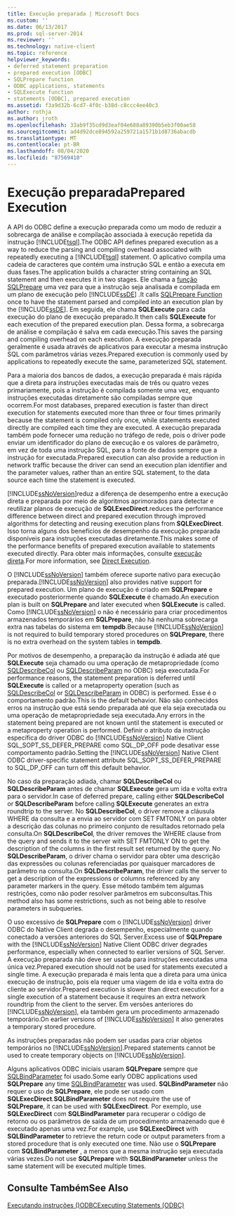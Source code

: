 ```yaml
---
title: Execução preparada | Microsoft Docs
ms.custom: ''
ms.date: 06/13/2017
ms.prod: sql-server-2014
ms.reviewer: ''
ms.technology: native-client
ms.topic: reference
helpviewer_keywords:
- deferred statement preparation
- prepared execution [ODBC]
- SQLPrepare function
- ODBC applications, statements
- SQLExecute function
- statements [ODBC], prepared execution
ms.assetid: f3a9d32b-6cd7-4f0c-b38d-c8ccc4ee40c3
author: rothja
ms.author: jroth
ms.openlocfilehash: 33ab9f35cd9d3eaf04e688a89390b5eb3f00ae58
ms.sourcegitcommit: ad4d92dce894592a259721a1571b1d8736abacdb
ms.translationtype: MT
ms.contentlocale: pt-BR
ms.lasthandoff: 08/04/2020
ms.locfileid: "87569410"
---
```

# <a name="prepared-execution"></a><span data-ttu-id="29e96-102">Execução preparada</span><span class="sxs-lookup"><span data-stu-id="29e96-102">Prepared Execution</span></span>
  <span data-ttu-id="29e96-103">A API do ODBC define a execução preparada como um modo de reduzir a sobrecarga de análise e compilação associada à execução repetida da instrução [!INCLUDE[tsql](../../../includes/tsql-md.md)].</span><span class="sxs-lookup"><span data-stu-id="29e96-103">The ODBC API defines prepared execution as a way to reduce the parsing and compiling overhead associated with repeatedly executing a [!INCLUDE[tsql](../../../includes/tsql-md.md)] statement.</span></span> <span data-ttu-id="29e96-104">O aplicativo compila uma cadeia de caracteres que contém uma instrução SQL e então a executa em duas fases.</span><span class="sxs-lookup"><span data-stu-id="29e96-104">The application builds a character string containing an SQL statement and then executes it in two stages.</span></span> <span data-ttu-id="29e96-105">Ele chama a [função SQLPrepare](https://go.microsoft.com/fwlink/?LinkId=59360) uma vez para que a instrução seja analisada e compilada em um plano de execução pelo [!INCLUDE[ssDE](../../../includes/ssde-md.md)] .</span><span class="sxs-lookup"><span data-stu-id="29e96-105">It calls [SQLPrepare Function](https://go.microsoft.com/fwlink/?LinkId=59360) once to have the statement parsed and compiled into an execution plan by the [!INCLUDE[ssDE](../../../includes/ssde-md.md)].</span></span> <span data-ttu-id="29e96-106">Em seguida, ele chama **SQLExecute** para cada execução do plano de execução preparado.</span><span class="sxs-lookup"><span data-stu-id="29e96-106">It then calls **SQLExecute** for each execution of the prepared execution plan.</span></span> <span data-ttu-id="29e96-107">Dessa forma, a sobrecarga de análise e compilação é salva em cada execução.</span><span class="sxs-lookup"><span data-stu-id="29e96-107">This saves the parsing and compiling overhead on each execution.</span></span> <span data-ttu-id="29e96-108">A execução preparada geralmente é usada através de aplicativos para executar a mesma instrução SQL com parâmetros várias vezes.</span><span class="sxs-lookup"><span data-stu-id="29e96-108">Prepared execution is commonly used by applications to repeatedly execute the same, parameterized SQL statement.</span></span>  
  
 <span data-ttu-id="29e96-109">Para a maioria dos bancos de dados, a execução preparada é mais rápida que a direta para instruções executadas mais de três ou quatro vezes primariamente, pois a instrução é compilada somente uma vez, enquanto instruções executadas diretamente são compiladas sempre que ocorrem.</span><span class="sxs-lookup"><span data-stu-id="29e96-109">For most databases, prepared execution is faster than direct execution for statements executed more than three or four times primarily because the statement is compiled only once, while statements executed directly are compiled each time they are executed.</span></span> <span data-ttu-id="29e96-110">A execução preparada também pode fornecer uma redução no tráfego de rede, pois o driver pode enviar um identificador do plano de execução e os valores de parâmetro, em vez de toda uma instrução SQL, para a fonte de dados sempre que a instrução for executada.</span><span class="sxs-lookup"><span data-stu-id="29e96-110">Prepared execution can also provide a reduction in network traffic because the driver can send an execution plan identifier and the parameter values, rather than an entire SQL statement, to the data source each time the statement is executed.</span></span>  
  
 [!INCLUDE[ssNoVersion](../../../includes/ssnoversion-md.md)]<span data-ttu-id="29e96-111">reduz a diferença de desempenho entre a execução direta e preparada por meio de algoritmos aprimorados para detectar e reutilizar planos de execução de **SQLExecDirect**.</span><span class="sxs-lookup"><span data-stu-id="29e96-111">reduces the performance difference between direct and prepared execution through improved algorithms for detecting and reusing execution plans from **SQLExecDirect**.</span></span> <span data-ttu-id="29e96-112">Isso torna alguns dos benefícios de desempenho da execução preparada disponíveis para instruções executadas diretamente.</span><span class="sxs-lookup"><span data-stu-id="29e96-112">This makes some of the performance benefits of prepared execution available to statements executed directly.</span></span> <span data-ttu-id="29e96-113">Para obter mais informações, consulte [execução direta](direct-execution.md).</span><span class="sxs-lookup"><span data-stu-id="29e96-113">For more information, see [Direct Execution](direct-execution.md).</span></span>  
  
 <span data-ttu-id="29e96-114">O [!INCLUDE[ssNoVersion](../../../includes/ssnoversion-md.md)] também oferece suporte nativo para execução preparada.</span><span class="sxs-lookup"><span data-stu-id="29e96-114">[!INCLUDE[ssNoVersion](../../../includes/ssnoversion-md.md)] also provides native support for prepared execution.</span></span> <span data-ttu-id="29e96-115">Um plano de execução é criado em **SQLPrepare** e executado posteriormente quando **SQLExecute** é chamado.</span><span class="sxs-lookup"><span data-stu-id="29e96-115">An execution plan is built on **SQLPrepare** and later executed when **SQLExecute** is called.</span></span> <span data-ttu-id="29e96-116">Como [!INCLUDE[ssNoVersion](../../../includes/ssnoversion-md.md)] o não é necessário para criar procedimentos armazenados temporários em **SQLPrepare**, não há nenhuma sobrecarga extra nas tabelas do sistema em **tempdb**.</span><span class="sxs-lookup"><span data-stu-id="29e96-116">Because [!INCLUDE[ssNoVersion](../../../includes/ssnoversion-md.md)] is not required to build temporary stored procedures on **SQLPrepare**, there is no extra overhead on the system tables in **tempdb**.</span></span>  
  
 <span data-ttu-id="29e96-117">Por motivos de desempenho, a preparação da instrução é adiada até que **SQLExecute** seja chamado ou uma operação de metapropriedade (como [SQLDescribeCol](../../native-client-odbc-api/sqldescribecol.md) ou [SQLDescribeParam](../../native-client-odbc-api/sqldescribeparam.md) no ODBC) seja executada.</span><span class="sxs-lookup"><span data-stu-id="29e96-117">For performance reasons, the statement preparation is deferred until **SQLExecute** is called or a metaproperty operation (such as [SQLDescribeCol](../../native-client-odbc-api/sqldescribecol.md) or [SQLDescribeParam](../../native-client-odbc-api/sqldescribeparam.md) in ODBC) is performed.</span></span> <span data-ttu-id="29e96-118">Esse é o comportamento padrão.</span><span class="sxs-lookup"><span data-stu-id="29e96-118">This is the default behavior.</span></span> <span data-ttu-id="29e96-119">Não são conhecidos erros na instrução que está sendo preparada até que ela seja executada ou uma operação de metapropriedade seja executada.</span><span class="sxs-lookup"><span data-stu-id="29e96-119">Any errors in the statement being prepared are not known until the statement is executed or a metaproperty operation is performed.</span></span> <span data-ttu-id="29e96-120">Definir o atributo da instrução específica do driver ODBC do [!INCLUDE[ssNoVersion](../../../includes/ssnoversion-md.md)] Native Client SQL_SOPT_SS_DEFER_PREPARE como SQL_DP_OFF pode desativar esse comportamento padrão.</span><span class="sxs-lookup"><span data-stu-id="29e96-120">Setting the [!INCLUDE[ssNoVersion](../../../includes/ssnoversion-md.md)] Native Client ODBC driver-specific statement attribute SQL_SOPT_SS_DEFER_PREPARE to SQL_DP_OFF can turn off this default behavior.</span></span>  
  
 <span data-ttu-id="29e96-121">No caso da preparação adiada, chamar **SQLDescribeCol** ou **SQLDescribeParam** antes de chamar **SQLExecute** gera um ida e volta extra para o servidor.</span><span class="sxs-lookup"><span data-stu-id="29e96-121">In case of deferred prepare, calling either **SQLDescribeCol** or **SQLDescribeParam** before calling **SQLExecute** generates an extra roundtrip to the server.</span></span> <span data-ttu-id="29e96-122">No **SQLDescribeCol**, o driver remove a cláusula WHERE da consulta e a envia ao servidor com SET FMTONLY on para obter a descrição das colunas no primeiro conjunto de resultados retornado pela consulta.</span><span class="sxs-lookup"><span data-stu-id="29e96-122">On **SQLDescribeCol**, the driver removes the WHERE clause from the query and sends it to the server with SET FMTONLY ON to get the description of the columns in the first result set returned by the query.</span></span> <span data-ttu-id="29e96-123">No **SQLDescribeParam**, o driver chama o servidor para obter uma descrição das expressões ou colunas referenciadas por quaisquer marcadores de parâmetro na consulta.</span><span class="sxs-lookup"><span data-stu-id="29e96-123">On **SQLDescribeParam**, the driver calls the server to get a description of the expressions or columns referenced by any parameter markers in the query.</span></span> <span data-ttu-id="29e96-124">Esse método também tem algumas restrições, como não poder resolver parâmetros em subconsultas.</span><span class="sxs-lookup"><span data-stu-id="29e96-124">This method also has some restrictions, such as not being able to resolve parameters in subqueries.</span></span>  
  
 <span data-ttu-id="29e96-125">O uso excessivo de **SQLPrepare** com o [!INCLUDE[ssNoVersion](../../../includes/ssnoversion-md.md)] driver ODBC do Native Client degrada o desempenho, especialmente quando conectado a versões anteriores do SQL Server.</span><span class="sxs-lookup"><span data-stu-id="29e96-125">Excess use of **SQLPrepare** with the [!INCLUDE[ssNoVersion](../../../includes/ssnoversion-md.md)] Native Client ODBC driver degrades performance, especially when connected to earlier versions of SQL Server.</span></span> <span data-ttu-id="29e96-126">A execução preparada não deve ser usada para instruções executadas uma única vez.</span><span class="sxs-lookup"><span data-stu-id="29e96-126">Prepared execution should not be used for statements executed a single time.</span></span> <span data-ttu-id="29e96-127">A execução preparada é mais lenta que a direta para uma única execução de instrução, pois ela requer uma viagem de ida e volta extra do cliente ao servidor.</span><span class="sxs-lookup"><span data-stu-id="29e96-127">Prepared execution is slower than direct execution for a single execution of a statement because it requires an extra network roundtrip from the client to the server.</span></span> <span data-ttu-id="29e96-128">Em versões anteriores do [!INCLUDE[ssNoVersion](../../../includes/ssnoversion-md.md)], ela também gera um procedimento armazenado temporário.</span><span class="sxs-lookup"><span data-stu-id="29e96-128">On earlier versions of [!INCLUDE[ssNoVersion](../../../includes/ssnoversion-md.md)] it also generates a temporary stored procedure.</span></span>  
  
 <span data-ttu-id="29e96-129">As instruções preparadas não podem ser usadas para criar objetos temporários no [!INCLUDE[ssNoVersion](../../../includes/ssnoversion-md.md)].</span><span class="sxs-lookup"><span data-stu-id="29e96-129">Prepared statements cannot be used to create temporary objects on [!INCLUDE[ssNoVersion](../../../includes/ssnoversion-md.md)].</span></span>  
  
 <span data-ttu-id="29e96-130">Alguns aplicativos ODBC iniciais usaram **SQLPrepare** sempre que [SQLBindParameter](../../native-client-odbc-api/sqlbindparameter.md) foi usado.</span><span class="sxs-lookup"><span data-stu-id="29e96-130">Some early ODBC applications used **SQLPrepare** any time [SQLBindParameter](../../native-client-odbc-api/sqlbindparameter.md) was used.</span></span> <span data-ttu-id="29e96-131">**SQLBindParameter** não requer o uso de **SQLPrepare**, ele pode ser usado com **SQLExecDirect**.</span><span class="sxs-lookup"><span data-stu-id="29e96-131">**SQLBindParameter** does not require the use of **SQLPrepare**, it can be used with **SQLExecDirect**.</span></span> <span data-ttu-id="29e96-132">Por exemplo, use **SQLExecDirect** com **SQLBindParameter** para recuperar o código de retorno ou os parâmetros de saída de um procedimento armazenado que é executado apenas uma vez.</span><span class="sxs-lookup"><span data-stu-id="29e96-132">For example, use **SQLExecDirect** with **SQLBindParameter** to retrieve the return code or output parameters from a stored procedure that is only executed one time.</span></span> <span data-ttu-id="29e96-133">Não use o **SQLPrepare** com **SQLBindParameter** , a menos que a mesma instrução seja executada várias vezes.</span><span class="sxs-lookup"><span data-stu-id="29e96-133">Do not use **SQLPrepare** with **SQLBindParameter** unless the same statement will be executed multiple times.</span></span>  
  
## <a name="see-also"></a><span data-ttu-id="29e96-134">Consulte Também</span><span class="sxs-lookup"><span data-stu-id="29e96-134">See Also</span></span>  
 [<span data-ttu-id="29e96-135">Executando instruções &#40;&#41;ODBC</span><span class="sxs-lookup"><span data-stu-id="29e96-135">Executing Statements &#40;ODBC&#41;</span></span>](executing-statements-odbc.md)  
  
  
